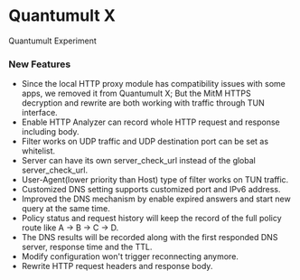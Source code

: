 # Quantumult X
Quantumult Experiment

### New Features
* Since the local HTTP proxy module has compatibility issues with some apps, we removed it from Quantumult X; But the MitM HTTPS decryption and rewrite are both working with traffic through TUN interface.
* Enable HTTP Analyzer can record whole HTTP request and response including body.
* Filter works on UDP traffic and UDP destination port can be set as whitelist.
* Server can have its own server_check_url instead of the global server_check_url.
* User-Agent(lower priority than Host) type of filter works on TUN traffic.
* Customized DNS setting supports customized port and IPv6 address.
* Improved the DNS mechanism by enable expired answers and start new query at the same time.
* Policy status and request history will keep the record of the full policy route like A -> B -> C -> D.
* The DNS results will be recorded along with the first responded DNS server, response time and the TTL.
* Modify configuration won't trigger reconnecting anymore.
* Rewrite HTTP request headers and response body.
